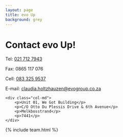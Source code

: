 ```yaml
---
layout: page
title: evo Up
background: grey
---
```

<div class="col-lg-12 text-center">
	<h1 class="section-heading text-uppercase">Contact evo Up!</h1>
</div>

<div class="container contact-us">
  <div class="row">

  <div class="col-md">
		<p>Tel: <a href="tel:+27217127943"> 021 712 7943</a></p>
		<p>Fax: 0865 117 076</p>
		<p>Cell: <a href="tel:+27833259537">083 325 9537</a></p>
		<p>E-mail: <a href="mailto:claudia.holtzhauzen@evogroup.co.za?subject=Mail from our Website">claudia.holtzhauzen@evogroup.co.za</a></p>
    </div>

    <div class="col-md">
		<p>Unit 01, We Got Building</p>
		<p>C/O Otto Du Plessis Drive & 6th Avenue</p>
		<p>Melkbosstrand</p>
		<p>7441</p>
    </div>
    
  </div>
</div>

<!-- Gavin Young is a franchisee in oobalink Western Cape, and the owner of oobalink Boland & Cape Winelands. "I graduated from Stellenbosch University in 1985 and since then have spent most of my working life in banking at a Regional and Head Office level. I left banking in mid 2006 and started my own mortgage origination business.
My focus is delivering service to agents and bond applicants by applying all my skill and knowledge of banking to make the deal work. I have recruited a fabulous team who share the same values." -->

{% include team.html %}

<!-- <div class="col-lg-12 text-center">
	<h4 class="section-heading text-uppercase">Contact us</h4>
</div> -->



<br>

